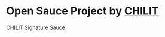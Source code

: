 # Open Sauce Project by [CHILIT](https://chilit.nl)

[CHILIT Signature Sauce](./signature-sauce.md)
